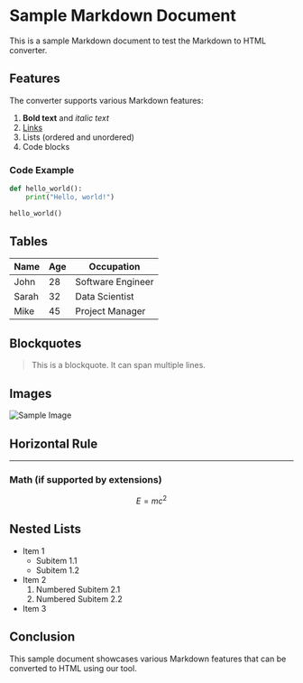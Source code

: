 # Sample Markdown Document

This is a sample Markdown document to test the Markdown to HTML converter.

## Features

The converter supports various Markdown features:

1. **Bold text** and *italic text*
2. [Links](https://example.com)
3. Lists (ordered and unordered)
4. Code blocks

### Code Example

```python
def hello_world():
    print("Hello, world!")

hello_world()
```

## Tables

| Name  | Age | Occupation        |
|-------|-----|-------------------|
| John  | 28  | Software Engineer |
| Sarah | 32  | Data Scientist    |
| Mike  | 45  | Project Manager   |

## Blockquotes

> This is a blockquote.
> It can span multiple lines.

## Images

![Sample Image](https://via.placeholder.com/150)

## Horizontal Rule

---

### Math (if supported by extensions)

$$E = mc^2$$

## Nested Lists

- Item 1
  - Subitem 1.1
  - Subitem 1.2
- Item 2
  1. Numbered Subitem 2.1
  2. Numbered Subitem 2.2
- Item 3

## Conclusion

This sample document showcases various Markdown features that can be converted to HTML using our tool. 